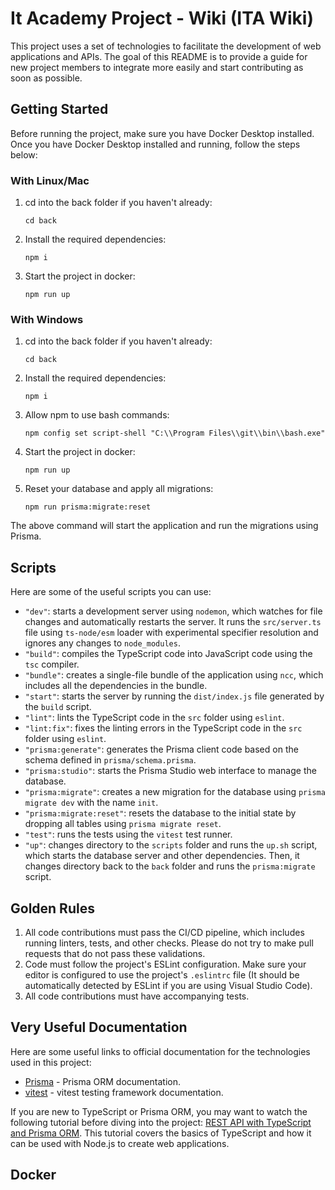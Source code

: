 # It Academy Project - Wiki (ITA Wiki)

This project uses a set of technologies to facilitate the development of web applications and APIs. The goal of this README is to provide a guide for new project members to integrate more easily and start contributing as soon as possible.

## Getting Started

Before running the project, make sure you have Docker Desktop installed. Once you have Docker Desktop installed and running, follow the steps below:

### With Linux/Mac

1. cd into the back folder if you haven't already:

   `cd back`

2. Install the required dependencies:

   `npm i`

3. Start the project in docker:

   `npm run up`

### With Windows

1. cd into the back folder if you haven't already:

   `cd back`

2. Install the required dependencies:

   `npm i`

3. Allow npm to use bash commands:

   `npm config set script-shell "C:\\Program Files\\git\\bin\\bash.exe"`

4. Start the project in docker:

   `npm run up`

5. Reset your database and apply all migrations:

   `npm run prisma:migrate:reset`

The above command will start the application and run the migrations using Prisma.

## Scripts

Here are some of the useful scripts you can use:

- `"dev"`: starts a development server using `nodemon`, which watches for file changes and automatically restarts the server. It runs the `src/server.ts` file using `ts-node/esm` loader with experimental specifier resolution and ignores any changes to `node_modules`.
- `"build"`: compiles the TypeScript code into JavaScript code using the `tsc` compiler.
- `"bundle"`: creates a single-file bundle of the application using `ncc`, which includes all the dependencies in the bundle.
- `"start"`: starts the server by running the `dist/index.js` file generated by the `build` script.
- `"lint"`: lints the TypeScript code in the `src` folder using `eslint`.
- `"lint:fix"`: fixes the linting errors in the TypeScript code in the `src` folder using `eslint`.
- `"prisma:generate"`: generates the Prisma client code based on the schema defined in `prisma/schema.prisma`.
- `"prisma:studio"`: starts the Prisma Studio web interface to manage the database.
- `"prisma:migrate"`: creates a new migration for the database using `prisma migrate dev` with the name `init`.
- `"prisma:migrate:reset"`: resets the database to the initial state by dropping all tables using `prisma migrate reset`.
- `"test"`: runs the tests using the `vitest` test runner.
- `"up"`: changes directory to the `scripts` folder and runs the `up.sh` script, which starts the database server and other dependencies. Then, it changes directory back to the `back` folder and runs the `prisma:migrate` script.

## Golden Rules

1.  All code contributions must pass the CI/CD pipeline, which includes running linters, tests, and other checks. Please do not try to make pull requests that do not pass these validations.
2.  Code must follow the project's ESLint configuration. Make sure your editor is configured to use the project's `.eslintrc` file (It should be automatically detected by ESLint if you are using Visual Studio Code).
3.  All code contributions must have accompanying tests.

## Very Useful Documentation

Here are some useful links to official documentation for the technologies used in this project:

- [Prisma](https://www.prisma.io/docs) - Prisma ORM documentation.
- [vitest](https://vitest.dev/guide/) - vitest testing framework documentation.

If you are new to TypeScript or Prisma ORM, you may want to watch the following tutorial before diving into the project: [REST API with TypeScript and Prisma ORM](https://www.youtube.com/watch?v=RebA5J-rlwg). This tutorial covers the basics of TypeScript and how it can be used with Node.js to create web applications.

## Docker
